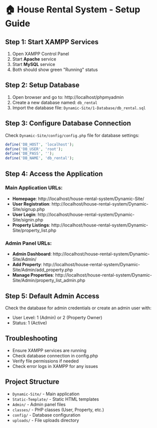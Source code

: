 # 🏠 House Rental System - Setup Guide

## Step 1: Start XAMPP Services
1. Open XAMPP Control Panel
2. Start **Apache** service
3. Start **MySQL** service
4. Both should show green "Running" status

## Step 2: Setup Database
1. Open browser and go to: http://localhost/phpmyadmin
2. Create a new database named: `db_rental`
3. Import the database file: `Dynamic-Site/1-Database/db_rental.sql`

## Step 3: Configure Database Connection
Check `Dynamic-Site/config/config.php` file for database settings:
```php
define('DB_HOST', 'localhost');
define('DB_USER', 'root');
define('DB_PASS', '');
define('DB_NAME', 'db_rental');
```

## Step 4: Access the Application

### Main Application URLs:
- **Homepage**: http://localhost/house-rental-system/Dynamic-Site/
- **User Registration**: http://localhost/house-rental-system/Dynamic-Site/signup.php
- **User Login**: http://localhost/house-rental-system/Dynamic-Site/signin.php
- **Property Listings**: http://localhost/house-rental-system/Dynamic-Site/property_list.php

### Admin Panel URLs:
- **Admin Dashboard**: http://localhost/house-rental-system/Dynamic-Site/Admin/
- **Add Property**: http://localhost/house-rental-system/Dynamic-Site/Admin/add_property.php
- **Manage Properties**: http://localhost/house-rental-system/Dynamic-Site/Admin/property_list_admin.php

## Step 5: Default Admin Access
Check the database for admin credentials or create an admin user with:
- User Level: 1 (Admin) or 2 (Property Owner)
- Status: 1 (Active)

## Troubleshooting
- Ensure XAMPP services are running
- Check database connection in config.php
- Verify file permissions if needed
- Check error logs in XAMPP for any issues

## Project Structure
- `Dynamic-Site/` - Main application
- `Static-Template/` - Static HTML templates
- `Admin/` - Admin panel files
- `classes/` - PHP classes (User, Property, etc.)
- `config/` - Database configuration
- `uploads/` - File uploads directory

